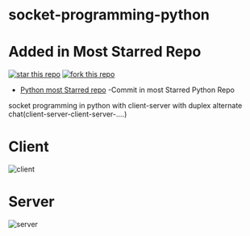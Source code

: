 
# socket-programming-python

# Added in Most Starred Repo 

[![star this repo](http://githubbadges.com/star.svg?user=geekcomputers&repo=Python&style=flat&color=fff&background=007ec6)](https://github.com/geekcomputers/Python/blob/master/changemac.py)
[![fork this repo](http://githubbadges.com/fork.svg?user=geekcomputers&repo=Python&style=flat&color=fff&background=007ec6)](https://github.com/geekcomputers/Python/fork)

- [Python most Starred repo](https://github.com/geekcomputers/Python/tree/master/socket-programming) -Commit in most Starred Python Repo

socket programming in python with client-server with duplex alternate chat(client-server-client-server-....) 

# Client 

![client](https://user-images.githubusercontent.com/29729380/55186437-8e9f0b00-51bc-11e9-86fa-5641143db32e.png)


# Server

![server](https://user-images.githubusercontent.com/29729380/55186445-92cb2880-51bc-11e9-9e67-40a9368cc6c7.png)
